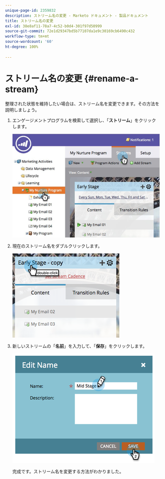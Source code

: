 ```yaml
---
unique-page-id: 2359832
description: ストリーム名の変更 - Marketo ドキュメント - 製品ドキュメント
title: ストリーム名の変更
exl-id: 38e8af11-78a7-4c52-b0d4-301f97d50999
source-git-commit: 72e1d29347bd5b77107da1e9c30169cb6490c432
workflow-type: tm+mt
source-wordcount: '60'
ht-degree: 100%

---
```


# ストリーム名の変更 {#rename-a-stream}

整理された状態を維持したい場合は、ストリーム名を変更できます。その方法を説明しましょう。

1. エンゲージメントプログラムを検索して選択し、「**ストリーム**」をクリックします。

   ![](assets/cloneasteam-1.jpg)

1. 現在のストリーム名をダブルクリックします。

   ![](assets/image2014-9-15-17-3a4-3a10.png)

1. 新しいストリームの「**名前**」を入力して、「**保存**」をクリックします。

   ![](assets/image2014-9-15-17-3a4-3a14.png)

   完成です。ストリーム名を変更する方法がわかりました。
